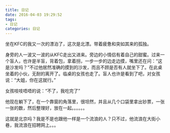 ```yaml
---
title: 日记
date: 2016-04-03 19:29:52
tags:
- 日记
categories: 日记
---
```


坐在KFC的我又一次的漂泊了，这次是北漂。带着疲惫和突如其来的孤独。

身旁的人一波又一波的从KFC走出又进来。旁边的小情侣有着自己的甜蜜。过来一个盲人，也许是半盲，背着包，拿着拐，一步一步的边走边摸，嘴里还在问：“这是沙发吗？”不过他居然准确的摸到的沙发，而且不顾是否有人就坐下了。在此桌坐着的小伙，无耐的离开了。临桌的女孩也走了。盲人也许是看到了吧，对女孩说：“大姐，你在这就行。”

女孩吱吱唔唔的说：“不了，我吃完了”

他现在躺下了，在一个靠窗的角落里，很坦然，并且从几个口袋里拿出钞票，一张一张的数，然后整理好，放在一起。。。。。。

这就是北京吗？我是不是也跟他一样是一个流浪的人？只不过，他流浪在大街小巷，我流浪在招聘网上。。。

